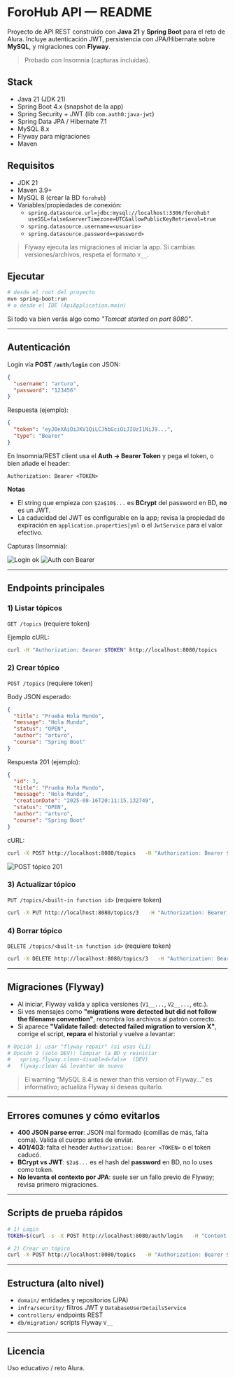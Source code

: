# ForoHub API — README

Proyecto de API REST construido con **Java 21** y **Spring Boot** para el reto de Alura. 
Incluye autenticación JWT, persistencia con JPA/Hibernate sobre **MySQL**, y migraciones con **Flyway**.

> Probado con Insomnia (capturas incluidas).

## Stack

- Java 21 (JDK 21)
- Spring Boot 4.x (snapshot de la app)
- Spring Security + JWT (lib `com.auth0:java-jwt`)
- Spring Data JPA / Hibernate 7.1
- MySQL 8.x
- Flyway para migraciones
- Maven

## Requisitos

- JDK 21
- Maven 3.9+
- MySQL 8 (crear la BD `forohub`)
- Variables/propiedades de conexión:
  - `spring.datasource.url=jdbc:mysql://localhost:3306/forohub?useSSL=false&serverTimezone=UTC&allowPublicKeyRetrieval=true`
  - `spring.datasource.username=<usuario>`
  - `spring.datasource.password=<password>`

> Flyway ejecuta las migraciones al iniciar la app. Si cambias versiones/archivos, respeta el formato `V__`.


## Ejecutar

```bash
# desde el root del proyecto
mvn spring-boot:run
# o desde el IDE (ApiApplication.main)
```

Si todo va bien verás algo como *"Tomcat started on port 8080"*.

---

## Autenticación

Login vía **POST `/auth/login`** con JSON:

```json
{
  "username": "arturo",
  "password": "123456"
}
```

Respuesta (ejemplo):

```json
{
  "token": "eyJ0eXAiOiJKV1QiLCJhbGciOiJIUzI1NiJ9...",
  "type": "Bearer"
}
```

En Insomnia/REST client usa el **Auth → Bearer Token** y pega el token, o bien añade el header:

```
Authorization: Bearer <TOKEN>
```

**Notas**

- El string que empieza con `$2a$10$...` es **BCrypt** del password en BD, **no** es un JWT.
- La caducidad del JWT es configurable en la app; revisa la propiedad de expiración en `application.properties|yml` o el `JwtService` para el valor efectivo.

Capturas (Insomnia):

![Login ok](docs/images/login-success.png)
![Auth con Bearer](docs/images/bearer-auth-tab.png)

---

## Endpoints principales

### 1) Listar tópicos
`GET /topics` (requiere token)

Ejemplo cURL:
```bash
curl -H "Authorization: Bearer $TOKEN" http://localhost:8080/topics
```

### 2) Crear tópico
`POST /topics` (requiere token)

Body JSON esperado:
```json
{
  "title": "Prueba Hola Mundo",
  "message": "Hola Mundo",
  "status": "OPEN",
  "author": "arturo",
  "course": "Spring Boot"
}
```

Respuesta 201 (ejemplo):
```json
{
  "id": 3,
  "title": "Prueba Hola Mundo",
  "message": "Hola Mundo",
  "creationDate": "2025-08-16T20:11:15.132749",
  "status": "OPEN",
  "author": "arturo",
  "course": "Spring Boot"
}
```

cURL:
```bash
curl -X POST http://localhost:8080/topics   -H "Authorization: Bearer $TOKEN"   -H "Content-Type: application/json"   -d '{"title":"Prueba Hola Mundo","message":"Hola Mundo","status":"OPEN","author":"arturo","course":"Spring Boot"}'
```

![POST tópico 201](docs/images/post-topic-success.png)

### 3) Actualizar tópico
`PUT /topics/<built-in function id>` (requiere token)

```bash
curl -X PUT http://localhost:8080/topics/3   -H "Authorization: Bearer $TOKEN"   -H "Content-Type: application/json"   -d '{"title":"Nuevo título","message":"Nuevo mensaje"}'
```

### 4) Borrar tópico
`DELETE /topics/<built-in function id>` (requiere token)

```bash
curl -X DELETE http://localhost:8080/topics/3   -H "Authorization: Bearer $TOKEN"
```

---

## Migraciones (Flyway)

- Al iniciar, Flyway valida y aplica versiones (`V1__...`, `V2__...`, etc.).
- Si ves mensajes como **"migrations were detected but did not follow the filename convention"**, renombra los archivos al patrón correcto.
- Si aparece **"Validate failed: detected failed migration to version X"**, corrige el script, **repara** el historial y vuelve a levantar:

```bash
# Opción 1: usar "flyway repair" (si usas CLI)
# Opción 2 (solo DEV): limpiar la BD y reiniciar
#   spring.flyway.clean-disabled=false  (DEV)
#   flyway:clean && levantar de nuevo
```

> El warning “MySQL 8.4 is newer than this version of Flyway…” es informativo; actualiza Flyway si deseas quitarlo.

---

## Errores comunes y cómo evitarlos

- **400 JSON parse error**: JSON mal formado (comillas de más, falta coma). Valida el cuerpo antes de enviar.
- **401/403**: falta el header `Authorization: Bearer <TOKEN>` o el token caducó.
- **BCrypt vs JWT**: `$2a$...` es el hash del **password** en BD, no lo uses como token.
- **No levanta el contexto por JPA**: suele ser un fallo previo de Flyway; revisa primero migraciones.

---

## Scripts de prueba rápidos

```bash
# 1) Login
TOKEN=$(curl -s -X POST http://localhost:8080/auth/login   -H "Content-Type: application/json"   -d '{"username":"arturo","password":"123456"}' | jq -r '.token')

# 2) Crear un tópico
curl -X POST http://localhost:8080/topics   -H "Authorization: Bearer $TOKEN"   -H "Content-Type: application/json"   -d '{"title":"Prueba Hola Mundo","message":"Hola Mundo","status":"OPEN","author":"arturo","course":"Spring Boot"}'
```

---

## Estructura (alto nivel)
- `domain/` entidades y repositorios (JPA)
- `infra/security/` filtros JWT y `DatabaseUserDetailsService`
- `controllers/` endpoints REST
- `db/migration/` scripts Flyway `V__`

---

## Licencia
Uso educativo / reto Alura.
